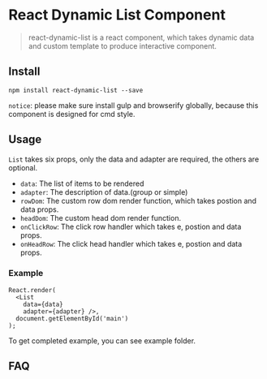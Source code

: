 # React Dynamic List Component

> react-dynamic-list is a react component, which takes dynamic data and custom template to produce interactive component. 

## Install
```
npm install react-dynamic-list --save
```
`notice`: please make sure install gulp and browserify globally, because this component is designed for cmd style.

## Usage
`List` takes six props, only the data and adapter are required, the others are optional.
* `data`: The list of items to be rendered
* `adapter`: The description of data.(group or simple)
* `rowDom`: The custom row dom render function, which takes postion and data props.
* `headDom`: The custom head dom render function.
* `onClickRow`: The click row handler which takes e, postion and data props.
* `onHeadRow`: The click head handler which takes e, postion and data props.


### Example
```
React.render(
  <List
    data={data}
    adapter={adapter} />,
  document.getElementById('main')
);
```
To get completed example, you can see example folder.


## FAQ